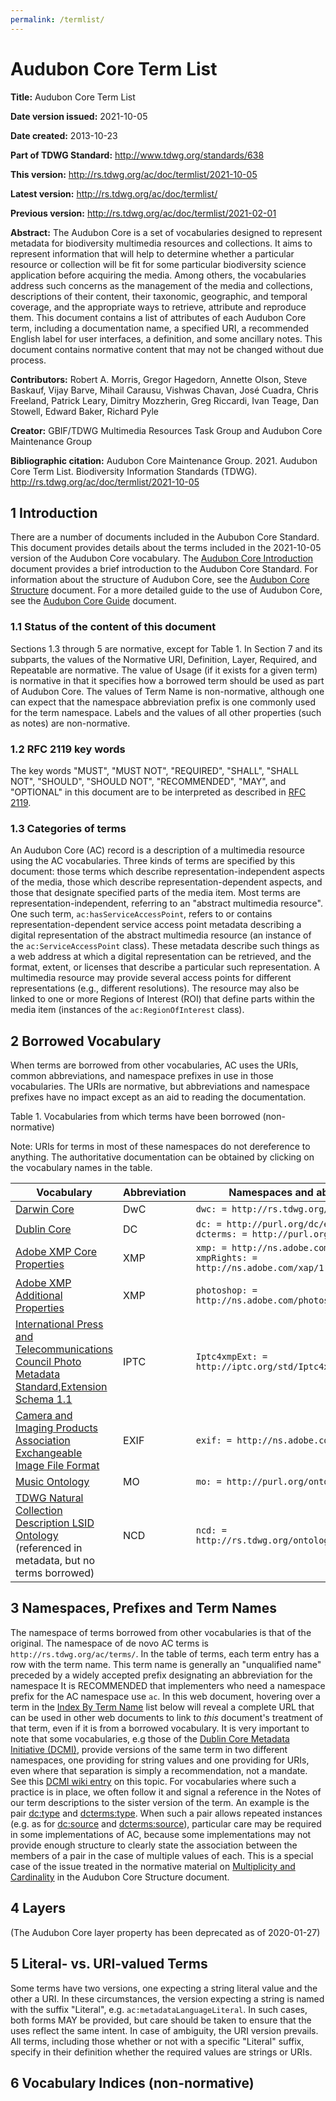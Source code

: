 ```yaml
---
permalink: /termlist/
---
```


# Audubon Core Term List

**Title:** Audubon Core Term List

**Date version issued:** 2021-10-05

**Date created:** 2013-10-23

**Part of TDWG Standard:** http://www.tdwg.org/standards/638

**This version:** <http://rs.tdwg.org/ac/doc/termlist/2021-10-05>

**Latest version:** <http://rs.tdwg.org/ac/doc/termlist/>

**Previous version:** <http://rs.tdwg.org/ac/doc/termlist/2021-02-01>

**Abstract:** The Audubon Core is a set of vocabularies designed to
represent metadata for biodiversity multimedia resources and
collections. It aims to represent information that will help to
determine whether a particular resource or collection will be fit for
some particular biodiversity science application before acquiring the
media. Among others, the vocabularies address such concerns as the
management of the media and collections, descriptions of their content,
their taxonomic, geographic, and temporal coverage, and the appropriate
ways to retrieve, attribute and reproduce them. This document contains a
list of attributes of each Audubon Core term, including a documentation
name, a specified URI, a recommended English label for user interfaces,
a definition, and some ancillary notes. This document contains normative content that
may not be changed without due process.

**Contributors:** Robert A. Morris, Gregor Hagedorn, Annette Olson, Steve Baskauf, Vijay Barve, Mihail Carausu, Vishwas Chavan, José Cuadra, Chris Freeland, Patrick Leary, Dimitry Mozzherin, Greg Riccardi, Ivan Teage, Dan Stowell, Edward Baker, Richard Pyle

**Creator:** GBIF/TDWG Multimedia Resources Task Group and Audubon Core Maintenance Group

**Bibliographic citation:** Audubon Core Maintenance Group. 2021. Audubon Core Term List. Biodiversity Information Standards (TDWG). http://rs.tdwg.org/ac/doc/termlist/2021-10-05


## 1 Introduction

There are a number of documents included in the Aububon Core Standard.  This document provides details about the terms included in the 2021-10-05 version of the Audubon Core vocabulary. The [Audubon Core Introduction](introduction.md) document provides a brief introduction to the Audubon Core Standard. For information about the structure of Audubon Core, see the [Audubon Core Structure](structure.md) document.  For a more detailed guide to the use of Audubon Core, see the [Audubon Core Guide](guide.md) document.


### 1.1 Status of the content of this document

Sections 1.3 through 5 are normative, except for Table 1.  In Section 7 and its subparts, the values of the Normative URI, Definition, Layer, Required, and Repeatable are normative. The value of Usage (if it exists for a given term) is normative in that it specifies how a borrowed term should be used as part of Audubon Core.  The values of Term Name is non-normative, although one can expect that the namespace abbreviation prefix is one commonly used for the term namespace.  Labels and the values of all other properties (such as notes) are non-normative.

### 1.2 RFC 2119 key words
The key words "MUST", "MUST NOT", "REQUIRED", "SHALL", "SHALL NOT", "SHOULD", "SHOULD NOT", "RECOMMENDED", "MAY", and "OPTIONAL" in this document are to be interpreted as described in [RFC 2119](https://tools.ietf.org/html/rfc2119).

### 1.3 Categories of terms

An Audubon Core (AC) record is a description of a multimedia resource
using the AC vocabularies. Three kinds of terms are specified by this
document: those terms which describe representation-independent aspects
of the media, those which describe representation-dependent aspects, and those that designate specified parts of the media item.
Most terms are representation-independent, referring to an "abstract
multimedia resource". One such term, `ac:hasServiceAccessPoint`, refers to
or contains representation-dependent service access point metadata
describing a digital representation of the abstract multimedia resource (an instance of the `ac:ServiceAccessPoint` class).
These metadata describe such things as a web address at which a digital
representation can be retrieved, and the format, extent, or licenses
that describe a particular such representation. A multimedia resource
may provide several access points for different representations (e.g.,
different resolutions). The resource may also be linked to one or more Regions of Interest (ROI) that define parts within the media item (instances of the `ac:RegionOfInterest` class).


## 2 Borrowed Vocabulary

When terms are borrowed from other vocabularies, AC uses the URIs,
common abbreviations, and namespace prefixes in use in those
vocabularies. The URIs are normative, but abbreviations and namespace
prefixes have no impact except as an aid to reading the documentation.

Table 1. Vocabularies from which terms have been borrowed (non-normative)

Note: URIs for terms in most of these namespaces do not dereference to anything.  The authoritative documentation can be obtained by clicking on the vocabulary names in the table.

| Vocabulary | Abbreviation | Namespaces and abbreviations |
|------------|--------------|------------------------------|
| [Darwin Core](https://dwc.tdwg.org/terms/) | DwC         | `dwc: = http://rs.tdwg.org/dwc/terms/`
| [Dublin Core](http://dublincore.org/documents/dcmi-terms/) | DC          | `dc: = http://purl.org/dc/elements/1.1/, dcterms: = http://purl.org/dc/terms/` |
| [Adobe XMP Core Properties](https://wwwimages2.adobe.com/content/dam/acom/en/devnet/xmp/pdfs/XMP%20SDK%20Release%20cc-2016-08/XMPSpecificationPart1.pdf) | XMP | `xmp: = http://ns.adobe.com/xap/1.0/, xmpRights: = http://ns.adobe.com/xap/1.0/rights/` |
| [Adobe XMP Additional Properties](http://wwwimages.adobe.com/www.adobe.com/content/dam/acom/en/devnet/xmp/pdfs/XMP%20SDK%20Release%20cc-2014-12/XMPSpecificationPart2.pdf) | XMP | `photoshop: = http://ns.adobe.com/photoshop/1.0/` |
| [International Press and Telecommunications Council Photo Metadata Standard,Extension Schema 1.1](http://www.iptc.org/std/photometadata/specification/IPTC-PhotoMetadata-201007_1.pdf) | IPTC | `Iptc4xmpExt: = http://iptc.org/std/Iptc4xmpExt/2008-02-29/` |
| [Camera and Imaging Products Association Exchangeable Image File Format](http://www.cipa.jp/std/documents/e/DC-008-2012_E.pdf) | EXIF | `exif: = http://ns.adobe.com/exif/1.0/` |
| [Music Ontology](http://musicontology.com/specification/) | MO | `mo: = http://purl.org/ontology/mo/` |
| [TDWG Natural Collection Description LSID Ontology](https://github.com/tdwg/ontology/blob/master/ontology/voc/Collection.rdf) (referenced in metadata, but no terms borrowed) | NCD | `ncd: = http://rs.tdwg.org/ontology/voc/Collection#` |


## 3 Namespaces, Prefixes and Term Names

The namespace of terms borrowed from other vocabularies is that of the
original. The namespace of de novo AC terms is
`http://rs.tdwg.org/ac/terms/`. In the table of terms, each term entry has
a row with the term name. This term name is generally an "unqualified
name" preceded by a widely accepted prefix designating an abbreviation
for the namespace It is RECOMMENDED that implementers who need a
namespace prefix for the AC namespace use `ac`. In this web document,
hovering over a term in the [Index By Term Name](#index-by-term-name)
list below will reveal a complete URL that can be used in other web
documents to link to *this* document's treatment of that term, even if
it is from a borrowed vocabulary. It is very important to note that some
vocabularies, e.g those of the
[Dublin Core Metadata Initiative (DCMI)](http://dublincore.org/),
provide versions of the same term in two different namespaces, one
providing for string values and one providing for URIs, even where that
separation is simply a recommendation, not a mandate. See this
[DCMI wiki entry](https://web.archive.org/web/20171126043657/https://github.com/dcmi/repository/blob/master/mediawiki_wiki/FAQ/DC_and_DCTERMS_Namespaces.md)
on this topic. For vocabularies where such a practice is in place, we
often follow it and signal a reference in the Notes of our term
descriptions to the sister version of the term. An example is the pair
[dc:type](#dc_type) and [dcterms:type](#dcterms_type). When such a pair allows repeated instances (e.g. as for [dc:source](#dc_source) and [dcterms:source](#dcterms_source)), particular care may be required in some
implementations of AC, because
some implementations may not provide enough structure to clearly state
the association between the members of a pair in the case of multiple
values of each. This is a special case of the issue treated in the
normative material on [Multiplicity and Cardinality](structure.md#3-multiplicity-and-cardinality) in the Audubon Core Structure document.


## 4 Layers

(The Audubon Core layer property has been deprecated as of 2020-01-27)


## 5 Literal- vs. URI-valued Terms

Some terms have two versions, one expecting a string literal value and
the other a URI. In these circumstances, the version expecting a string
is named with the suffix "Literal", e.g. `ac:metadataLanguageLiteral`. In
such cases, both forms MAY be provided, but care should be taken to
ensure that the uses reflect the same intent. In case of ambiguity, the
URI version prevails. All terms, including those whether or not with a
specific "Literal" suffix, specify in their definition whether the
required values are strings or URIs.



## 6 Vocabulary Indices (non-normative)
